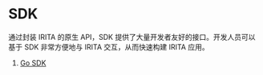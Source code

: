 <!--
order: false
parent:
  order: 11
-->

# SDK

通过封装 IRITA 的原生 API，SDK 提供了大量开发者友好的接口。开发人员可以基于 SDK 非常方便地与 IRITA 交互，从而快速构建 IRITA 应用。

1. [Go SDK](./Go_SDK/)

